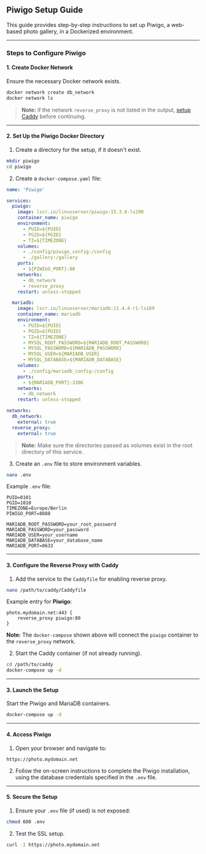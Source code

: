 
## Piwigo Setup Guide

This guide provides step-by-step instructions to set up Piwigo, a web-based photo gallery, in a Dockerized environment.

---

### Steps to Configure Piwigo

#### 1. Create Docker Network

Ensure the necessary Docker network exists.

```bash
docker network create db_network
docker network ls
```

> **Note:** if the network `reverse_proxy` is not listed in the output, [setup Caddy](../caddy/README.md) before continuing.

---

#### 2. Set Up the Piwigo Docker Directory

1. Create a directory for the setup, if it doesn't exist.

```bash
mkdir piwigo
cd piwigo
```

2. Create a `docker-compose.yaml` file:

```yaml
name: 'Piwigo'

services:
  piwigo:
    image: lscr.io/linuxserver/piwigo:15.3.0-ls290
    container_name: piwigo
    environment:
      - PUID=${PUID}          
      - PGID=${PGID}          
      - TZ=${TIMEZONE}
    volumes:
      - ./config/piwigo_config:/config
      - ./gallery:/gallery
    ports:
      - ${PIWIGO_PORT}:80
    networks:
      - db_network
      - reverse_proxy
    restart: unless-stopped

  mariadb:
    image: lscr.io/linuxserver/mariadb:11.4.4-r1-ls169
    container_name: mariadb
    environment:
      - PUID=${PUID}
      - PGID=${PUID}
      - TZ=${TIMEZONE}
      - MYSQL_ROOT_PASSWORD=${MARIADB_ROOT_PASSWORD}
      - MYSQL_PASSWORD=${MARIADB_PASSWORD}
      - MYSQL_USER=${MARIADB_USER}
      - MYSQL_DATABASE=${MARIADB_DATABASE}
    volumes:
      - ./config/mariadb_config:/config
    ports:
      - ${MARIADB_PORT}:3306
    networks:
      - db_network
    restart: unless-stopped

networks:
  db_network:
    external: true
  reverse_proxy:
    external: true
```

> **Note:** Make sure the directories passed as volumes exist in the root directory of this service.

3. Create an `.env` file to store environment variables.

```bash
nano .env
```

Example `.env` file:

```plaintext
PUID=0101          
PGID=1010          
TIMEZONE=Europe/Berlin                 
PIWIGO_PORT=8888

MARIADB_ROOT_PASSWORD=your_root_password
MARIADB_PASSWORD=your_password
MARIADB_USER=your_username
MARIADB_DATABASE=your_database_name
MARIADB_PORT=0633
```

---

#### 3. Configure the Reverse Proxy with Caddy

1. Add the service to the `Caddyfile` for enabling reverse proxy.

```bash
nano /path/to/caddy/Caddyfile
```

Example entry for **Piwigo**:

```plaintext
photo.mydomain.net:443 {
    reverse_proxy piwigo:80
}
```

**Note:** The `docker-compose` shown above will connect the `piwigo` container to the `reverse_proxy` network.

2. Start the Caddy container (if not already running).

```bash
cd /path/to/caddy
docker-compose up -d
```

---

#### 3. Launch the Setup

Start the Piwigo and MariaDB containers.

```bash
docker-compose up -d
```

---

#### 4. Access Piwigo

1. Open your browser and navigate to:

```plaintext
https://photo.mydomain.net
```

2. Follow the on-screen instructions to complete the Piwigo installation, using the database credentials specified in the `.env` file.

---

#### 5. Secure the Setup

1. Ensure your `.env` file (if used) is not exposed:

```bash
chmod 600 .env
```

2. Test the SSL setup.

```bash
curl -I https://photo.mydomain.net
```
